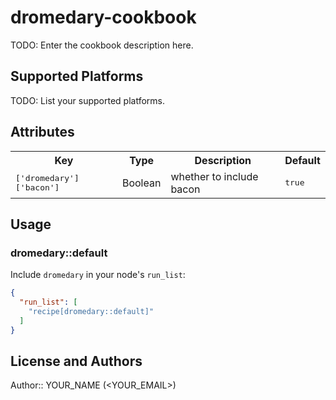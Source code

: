# dromedary-cookbook

TODO: Enter the cookbook description here.

## Supported Platforms

TODO: List your supported platforms.

## Attributes

<table>
  <tr>
    <th>Key</th>
    <th>Type</th>
    <th>Description</th>
    <th>Default</th>
  </tr>
  <tr>
    <td><tt>['dromedary']['bacon']</tt></td>
    <td>Boolean</td>
    <td>whether to include bacon</td>
    <td><tt>true</tt></td>
  </tr>
</table>

## Usage

### dromedary::default

Include `dromedary` in your node's `run_list`:

```json
{
  "run_list": [
    "recipe[dromedary::default]"
  ]
}
```

## License and Authors

Author:: YOUR_NAME (<YOUR_EMAIL>)
